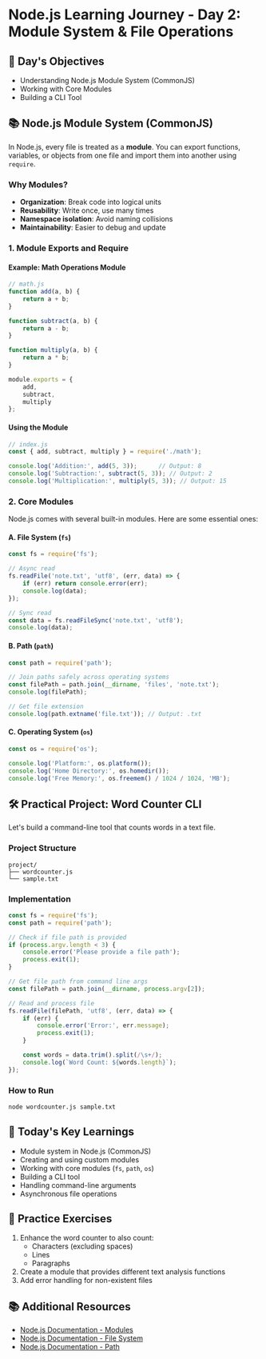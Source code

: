 # Node.js Learning Journey - Day 2: Module System & File Operations

## 🎯 Day's Objectives
- Understanding Node.js Module System (CommonJS)
- Working with Core Modules
- Building a CLI Tool

## 📚 Node.js Module System (CommonJS)

In Node.js, every file is treated as a **module**. You can export functions, variables, or objects from one file and import them into another using `require`.

### Why Modules?
- **Organization**: Break code into logical units
- **Reusability**: Write once, use many times
- **Namespace isolation**: Avoid naming collisions
- **Maintainability**: Easier to debug and update

### 1. Module Exports and Require

#### Example: Math Operations Module
```javascript
// math.js
function add(a, b) {
    return a + b;
}

function subtract(a, b) {
    return a - b;
}

function multiply(a, b) {
    return a * b;
}

module.exports = {
    add,
    subtract,
    multiply
};
```

#### Using the Module
```javascript
// index.js
const { add, subtract, multiply } = require('./math');

console.log('Addition:', add(5, 3));      // Output: 8
console.log('Subtraction:', subtract(5, 3)); // Output: 2
console.log('Multiplication:', multiply(5, 3)); // Output: 15
```

### 2. Core Modules

Node.js comes with several built-in modules. Here are some essential ones:

#### A. File System (`fs`)
```javascript
const fs = require('fs');

// Async read
fs.readFile('note.txt', 'utf8', (err, data) => {
    if (err) return console.error(err);
    console.log(data);
});

// Sync read
const data = fs.readFileSync('note.txt', 'utf8');
console.log(data);
```

#### B. Path (`path`)
```javascript
const path = require('path');

// Join paths safely across operating systems
const filePath = path.join(__dirname, 'files', 'note.txt');
console.log(filePath);

// Get file extension
console.log(path.extname('file.txt')); // Output: .txt
```

#### C. Operating System (`os`)
```javascript
const os = require('os');

console.log('Platform:', os.platform());
console.log('Home Directory:', os.homedir());
console.log('Free Memory:', os.freemem() / 1024 / 1024, 'MB');
```

## 🛠️ Practical Project: Word Counter CLI

Let's build a command-line tool that counts words in a text file.

### Project Structure
```
project/
├── wordcounter.js
└── sample.txt
```

### Implementation

```javascript
const fs = require('fs');
const path = require('path');

// Check if file path is provided
if (process.argv.length < 3) {
    console.error('Please provide a file path');
    process.exit(1);
}

// Get file path from command line args
const filePath = path.join(__dirname, process.argv[2]);

// Read and process file
fs.readFile(filePath, 'utf8', (err, data) => {
    if (err) {
        console.error('Error:', err.message);
        process.exit(1);
    }

    const words = data.trim().split(/\s+/);
    console.log(`Word Count: ${words.length}`);
});
```

### How to Run
```bash
node wordcounter.js sample.txt
```

## 📝 Today's Key Learnings
- Module system in Node.js (CommonJS)
- Creating and using custom modules
- Working with core modules (`fs`, `path`, `os`)
- Building a CLI tool
- Handling command-line arguments
- Asynchronous file operations

## 🎯 Practice Exercises
1. Enhance the word counter to also count:
   - Characters (excluding spaces)
   - Lines
   - Paragraphs
2. Create a module that provides different text analysis functions
3. Add error handling for non-existent files

## 📚 Additional Resources
- [Node.js Documentation - Modules](https://nodejs.org/api/modules.html)
- [Node.js Documentation - File System](https://nodejs.org/api/fs.html)
- [Node.js Documentation - Path](https://nodejs.org/api/path.html)
